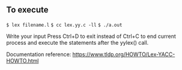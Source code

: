 
## To execute
`$ lex filename.l`
`$ cc lex.yy.c -ll`
`$ ./a.out`

Write your input
Press Ctrl+D to exit instead of Ctrl+C to end current process and execute the statements after the yylex() call.

Documentation reference: https://www.tldp.org/HOWTO/Lex-YACC-HOWTO.html

